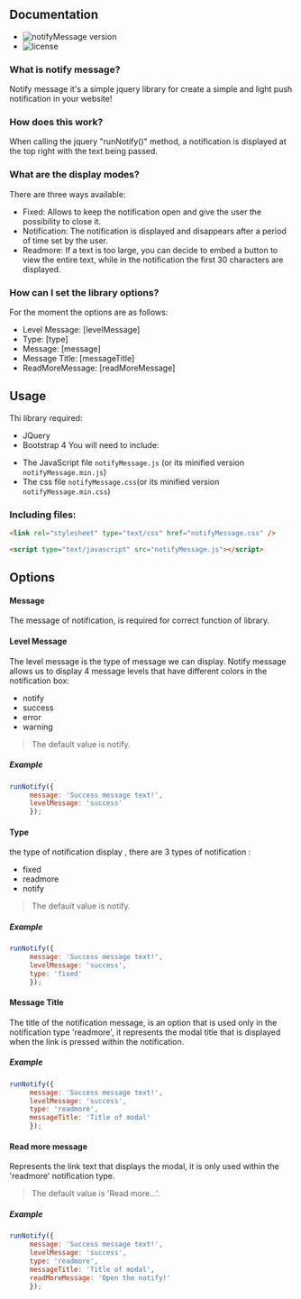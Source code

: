 ## Documentation ##
* ![notifyMessage version](http://img.shields.io/badge/notifyMessage-v1.0.0-brightgreen.svg?longCache=true&style=for-the-badge)
* ![license](https://img.shields.io/badge/license-MIT-green.svg?longCache=true&style=for-the-badge)
### What is notify message? ###
Notify message it's a simple jquery library for create a simple and light push notification in your website!
### How does this work? ###
When calling the jquery "runNotify()" method, a notification is displayed at the top right with the text being passed.
### What are the display modes? ###
There are three ways available:
* Fixed: Allows to keep the notification open and give the user the possibility to close it.
* Notification: The notification is displayed and disappears after a period of time set by the user.
* Readmore: If a text is too large, you can decide to embed a button to view the entire text, while in the notification the first 30 characters are displayed.
### How can I set the library options? ###
For the moment the options are as follows:
* Level Message: [levelMessage]
* Type: [type]
* Message: [message]
* Message Title: [messageTitle]
* ReadMoreMessage: [readMoreMessage]
## Usage
Thi library required:
* JQuery 
* Bootstrap 4
You will need to include:
 - The JavaScript file `notifyMessage.js` (or its minified version `notifyMessage.min.js`)
 - The css file `notifyMessage.css`(or its minified version `notifyMessage.min.css`)
 
### Including files:
```html
<link rel="stylesheet" type="text/css" href="notifyMessage.css" />

<script type="text/javascript" src="notifyMessage.js"></script>
```
## Options
#### Message ####
The message of notification, is required for correct function of library.
#### Level Message ####
The level message is the type of message we can display. Notify message allows us to display 4 message levels that have different colors in the notification box:
* notify
* success
* error
* warning
> The default value is notify.
##### Example ######
```javascript
runNotify({
     message: 'Success message text!',
     levelMessage: 'success'
     });
```
#### Type ####
the type of notification display , there are 3 types of notification :
* fixed
* readmore
* notify
> The default value is notify.
##### Example ######
```javascript
runNotify({
     message: 'Success message text!',
     levelMessage: 'success',
     type: 'fixed'
     });
```
#### Message Title ####
The title of the notification message, is an option that is used only in the notification type 'readmore', it represents the modal title that is displayed when the link is pressed within the notification.
##### Example ######
```javascript
runNotify({
     message: 'Success message text!',
     levelMessage: 'success',
     type: 'readmore',
     messageTitle: 'Title of modal'
     });
```
#### Read more message ####
Represents the link text that displays the modal, it is only used within the 'readmore' notification type.
> The default value is 'Read more...'.
##### Example ######
```javascript
runNotify({
     message: 'Success message text!',
     levelMessage: 'success',
     type: 'readmore',
     messageTitle: 'Title of modal',
     readMoreMessage: 'Open the notify!'
     });
```
  
